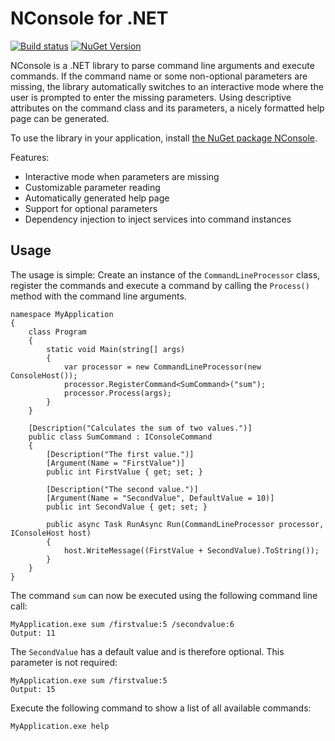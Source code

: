 # NConsole for .NET

[![Build status](https://ci.appveyor.com/api/projects/status/llcch712f3q1wswe?svg=true)](https://ci.appveyor.com/project/rsuter/nconsole)
[![NuGet Version](https://badge.fury.io/nu/nconsole.svg)](https://www.nuget.org/packages/NConsole/)

NConsole is a .NET library to parse command line arguments and execute commands. If the command name or some non-optional parameters are missing, the library automatically switches to an interactive mode where the user is prompted to enter the missing parameters. Using descriptive attributes on the command class and its parameters, a nicely formatted help page can be generated.

To use the library in your application, install [the NuGet package NConsole](https://www.nuget.org/packages/NConsole/).

Features:

- Interactive mode when parameters are missing
- Customizable parameter reading
- Automatically generated help page
- Support for optional parameters
- Dependency injection to inject services into command instances

## Usage

The usage is simple: Create an instance of the `CommandLineProcessor` class, register the commands and execute a command by calling the `Process()` method with the command line arguments.

    namespace MyApplication
    {
        class Program
        {
            static void Main(string[] args)
            {
                var processor = new CommandLineProcessor(new ConsoleHost());
                processor.RegisterCommand<SumCommand>("sum");
                processor.Process(args);
            }
        }

        [Description("Calculates the sum of two values.")]
        public class SumCommand : IConsoleCommand
        {
            [Description("The first value.")]
            [Argument(Name = "FirstValue")]
            public int FirstValue { get; set; }

            [Description("The second value.")]
            [Argument(Name = "SecondValue", DefaultValue = 10)]
            public int SecondValue { get; set; }

            public async Task RunAsync Run(CommandLineProcessor processor, IConsoleHost host)
            {
                host.WriteMessage((FirstValue + SecondValue).ToString());
            }
        }
    }

The command `sum` can now be executed using the following command line call:

    MyApplication.exe sum /firstvalue:5 /secondvalue:6
    Output: 11

The `SecondValue` has a default value and is therefore optional. This parameter is not required:

    MyApplication.exe sum /firstvalue:5
    Output: 15

Execute the following command to show a list of all available commands:

    MyApplication.exe help
